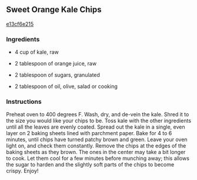 ## Sweet Orange Kale Chips

[e13cf6e215](http://tastykitchen.com/recipes/appetizers-and-snacks/sweet-orange-kale-chips/)

### Ingredients

 - 4 cup of kale, raw

 - 2 tablespoon of orange juice, raw

 - 2 tablespoon of sugars, granulated

 - 2 tablespoon of oil, olive, salad or cooking

### Instructions

Preheat oven to 400 degrees F. Wash, dry, and de-vein the kale. Shred it to the size you would like your chips to be. Toss kale with the other ingredients until all the leaves are evenly coated. Spread out the kale in a single, even layer on 2 baking sheets lined with parchment paper. Bake for 4 to 6 minutes, until chips have turned patchy brown and green. Leave your oven light on, and check them constantly. Remove the chips at the edges of the baking sheets as they brown. The ones in the center may take a bit longer to cook. Let them cool for a few minutes before munching away; this allows the sugar to harden and the slightly soft parts of the chips to become crispy. Enjoy!
